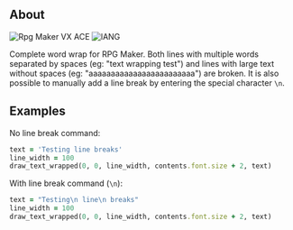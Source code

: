 ## About
![Rpg Maker VX ACE](https://img.shields.io/badge/RPG%20MAKER-VX%20ACE-red?style=for-the-badge&logo=appveyo)
![lANG](https://img.shields.io/badge/LANG-RUBY%20(RGSS)-red?style=for-the-badge&logo=appveyo)

Complete word wrap for RPG Maker. Both lines with multiple words separated by spaces (eg: "text wrapping test") and lines with large text without spaces (eg: "aaaaaaaaaaaaaaaaaaaaaaaa") are broken. It is also possible to manually add a line break by entering the special character `\n`.

## Examples
No line break command:
```Ruby
text = 'Testing line breaks'
line_width = 100
draw_text_wrapped(0, 0, line_width, contents.font.size + 2, text)
```
With line break command (`\n`):
```Ruby
text = "Testing\n line\n breaks"
line_width = 100
draw_text_wrapped(0, 0, line_width, contents.font.size + 2, text)
```
